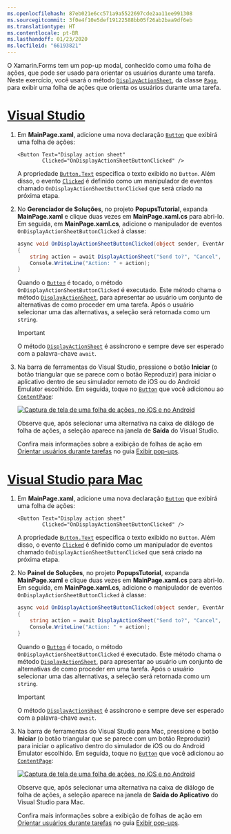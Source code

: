```yaml
---
ms.openlocfilehash: 87eb021e6cc571a9a5522697cde2aa11ee991308
ms.sourcegitcommit: 3f0e4f10e5def19122588bb05f26ab2baa9df6eb
ms.translationtype: HT
ms.contentlocale: pt-BR
ms.lasthandoff: 01/23/2020
ms.locfileid: "66193821"
---
```


O Xamarin.Forms tem um pop-up modal, conhecido como uma folha de ações, que pode ser usado para orientar os usuários durante uma tarefa. Neste exercício, você usará o método [`DisplayActionSheet`](xref:Xamarin.Forms.Page.DisplayActionSheet*), da classe [`Page`](xref:Xamarin.Forms.Page), para exibir uma folha de ações que orienta os usuários durante uma tarefa.

# <a name="visual-studiotabvswin"></a>[Visual Studio](#tab/vswin)

1. Em **MainPage.xaml**, adicione uma nova declaração [`Button`](xref:Xamarin.Forms.Button) que exibirá uma folha de ações:

    ```xaml
    <Button Text="Display action sheet"
            Clicked="OnDisplayActionSheetButtonClicked" />
    ```

     A propriedade [`Button.Text`](xref:Xamarin.Forms.Button.Text) especifica o texto exibido no `Button`. Além disso, o evento [`Clicked`](xref:Xamarin.Forms.Button.Clicked) é definido como um manipulador de eventos chamado `OnDisplayActionSheetButtonClicked` que será criado na próxima etapa.

1. No **Gerenciador de Soluções**, no projeto **PopupsTutorial**, expanda **MainPage.xaml** e clique duas vezes em **MainPage.xaml.cs** para abri-lo. Em seguida, em **MainPage.xaml.cs**, adicione o manipulador de eventos `OnDisplayActionSheetButtonClicked` à classe:

    ```csharp
    async void OnDisplayActionSheetButtonClicked(object sender, EventArgs e)
    {
        string action = await DisplayActionSheet("Send to?", "Cancel", null, "Email", "Twitter", "Facebook");
        Console.WriteLine("Action: " + action);
    }
    ```

    Quando o [`Button`](xref:Xamarin.Forms.Button) é tocado, o método `OnDisplayActionSheetButtonClicked` é executado. Este método chama o método [`DisplayActionSheet`](xref:Xamarin.Forms.Page.DisplayActionSheet*), para apresentar ao usuário um conjunto de alternativas de como proceder em uma tarefa. Após o usuário selecionar uma das alternativas, a seleção será retornada como um `string`.

    > [!IMPORTANT]
    > O método [`DisplayActionSheet`](xref:Xamarin.Forms.Page.DisplayActionSheet*) é assíncrono e sempre deve ser esperado com a palavra-chave `await`.

1. Na barra de ferramentas do Visual Studio, pressione o botão **Iniciar** (o botão triangular que se parece com o botão Reproduzir) para iniciar o aplicativo dentro de seu simulador remoto de iOS ou do Android Emulator escolhido. Em seguida, toque no [`Button`](xref:Xamarin.Forms.Button) que você adicionou ao [`ContentPage`](xref:Xamarin.Forms.ContentPage):

    [![Captura de tela de uma folha de ações, no iOS e no Android](../images/actionsheet.png "Folha de ações que orienta os usuários por meio de uma tarefa")](../images/actionsheet-large.png#lightbox "Folha de ações que orienta os usuários por meio de uma tarefa")

    Observe que, após selecionar uma alternativa na caixa de diálogo de folha de ações, a seleção aparece na janela de **Saída** do Visual Studio.

    Confira mais informações sobre a exibição de folhas de ação em [Orientar usuários durante tarefas](~/xamarin-forms/user-interface/pop-ups.md#guide-users-through-tasks) no guia [Exibir pop-ups](~/xamarin-forms/user-interface/pop-ups.md).

# <a name="visual-studio-for-mactabvsmac"></a>[Visual Studio para Mac](#tab/vsmac)

1. Em **MainPage.xaml**, adicione uma nova declaração [`Button`](xref:Xamarin.Forms.Button) que exibirá uma folha de ações:

    ```xaml
    <Button Text="Display action sheet"
            Clicked="OnDisplayActionSheetButtonClicked" />
    ```

    A propriedade [`Button.Text`](xref:Xamarin.Forms.Button.Text) especifica o texto exibido no `Button`. Além disso, o evento [`Clicked`](xref:Xamarin.Forms.Button.Clicked) é definido como um manipulador de eventos chamado `OnDisplayActionSheetButtonClicked` que será criado na próxima etapa.

1. No **Painel de Soluções**, no projeto **PopupsTutorial**, expanda **MainPage.xaml** e clique duas vezes em **MainPage.xaml.cs** para abri-lo. Em seguida, em **MainPage.xaml.cs**, adicione o manipulador de eventos `OnDisplayActionSheetButtonClicked` à classe:

    ```csharp
    async void OnDisplayActionSheetButtonClicked(object sender, EventArgs e)
    {
        string action = await DisplayActionSheet("Send to?", "Cancel", null, "Email", "Twitter", "Facebook");
        Console.WriteLine("Action: " + action);
    }
    ```

    Quando o [`Button`](xref:Xamarin.Forms.Button) é tocado, o método `OnDisplayActionSheetButtonClicked` é executado. Este método chama o método [`DisplayActionSheet`](xref:Xamarin.Forms.Page.DisplayActionSheet*), para apresentar ao usuário um conjunto de alternativas de como proceder em uma tarefa. Após o usuário selecionar uma das alternativas, a seleção será retornada como um `string`.

    > [!IMPORTANT]
    > O método [`DisplayActionSheet`](xref:Xamarin.Forms.Page.DisplayActionSheet*) é assíncrono e sempre deve ser esperado com a palavra-chave `await`.

1. Na barra de ferramentas do Visual Studio para Mac, pressione o botão **Iniciar** (o botão triangular que se parece com um botão Reproduzir) para iniciar o aplicativo dentro do simulador de iOS ou do Android Emulator escolhido. Em seguida, toque no [`Button`](xref:Xamarin.Forms.Button) que você adicionou ao [`ContentPage`](xref:Xamarin.Forms.ContentPage):

    [![Captura de tela de uma folha de ações, no iOS e no Android](../images/actionsheet.png "Folha de ações que orienta os usuários por meio de uma tarefa")](../images/actionsheet-large.png#lightbox "Folha de ações que orienta os usuários por meio de uma tarefa")

    Observe que, após selecionar uma alternativa na caixa de diálogo de folha de ações, a seleção aparece na janela de **Saída do Aplicativo** do Visual Studio para Mac.

    Confira mais informações sobre a exibição de folhas de ação em [Orientar usuários durante tarefas](~/xamarin-forms/user-interface/pop-ups.md#guide-users-through-tasks) no guia [Exibir pop-ups](~/xamarin-forms/user-interface/pop-ups.md).
